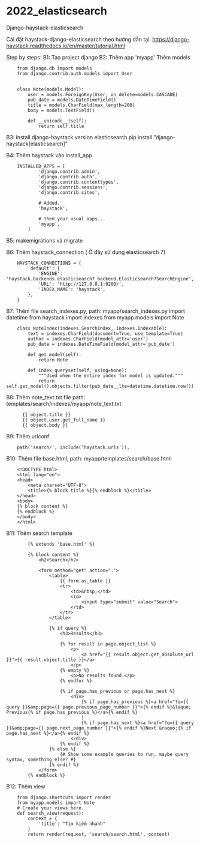 # 2022_elasticsearch
Django-haystack-elasticsearch

Cài đặt haystack-django-elasticsearch theo hướng dẫn tại: https://django-haystack.readthedocs.io/en/master/tutorial.html

Step by steps:
B1: Tạo project django 
B2: Thêm app 'myapp'
    Thêm models
    
        from django.db import models
        from django.contrib.auth.models import User


        class Note(models.Model):
            user = models.ForeignKey(User, on_delete=models.CASCADE)
            pub_date = models.DateTimeField()
            title = models.CharField(max_length=200)
            body = models.TextField()

            def __unicode__(self):
                return self.title

B3: install django-haystack version elasticsearch
    pip install "django-haystack[elasticsearch]"

B4: Thêm haystack vào install_app

        INSTALLED_APPS = [
                'django.contrib.admin',
                'django.contrib.auth',
                'django.contrib.contenttypes',
                'django.contrib.sessions',
                'django.contrib.sites',

                # Added.
                'haystack',

                # Then your usual apps...
                'myapp',
            ]
B5: makemigrations và migrate

B6: Thêm haystack_connection ( Ở đây sử dụng elasticsearch 7)

        HAYSTACK_CONNECTIONS = {
            'default': {
                'ENGINE': 'haystack.backends.elasticsearch7_backend.Elasticsearch7SearchEngine',
                'URL': 'http://127.0.0.1:9200/',
                'INDEX_NAME': 'haystack',
            },
        }
        
B7: Thêm file search_indexes.py, path: myapp/search_indexes.py
        import datetime
        from haystack import indexes
        from myapp.models import Note


        class NoteIndex(indexes.SearchIndex, indexes.Indexable):
            text = indexes.CharField(document=True, use_template=True)
            author = indexes.CharField(model_attr='user')
            pub_date = indexes.DateTimeField(model_attr='pub_date')

            def get_model(self):
                return Note

            def index_queryset(self, using=None):
                """Used when the entire index for model is updated."""
                return self.get_model().objects.filter(pub_date__lte=datetime.datetime.now())
  
B8: Thêm note_text.txt file path: templates/search/indexes/myapp/note_text.txt

          {{ object.title }}
          {{ object.user.get_full_name }}
          {{ object.body }}
          
B9: Thêm urlconf

        path('search/', include('haystack.urls')),

B10: Thêm file base.html, path: myapp/templates/search/base.html
        
        <!DOCTYPE html>
        <html lang="en">
        <head>
            <meta charset="UTF-8">
            <title>{% block title %}{% endblock %}</title>
        </head>
        <body>
        {% block content %}
        {% endblock %}
        </body>
        </html>
        
B11: Thêm search template

            {% extends 'base.html' %}

            {% block content %}
                <h2>Search</h2>

                <form method="get" action=".">
                    <table>
                        {{ form.as_table }}
                        <tr>
                            <td>&nbsp;</td>
                            <td>
                                <input type="submit" value="Search">
                            </td>
                        </tr>
                    </table>

                    {% if query %}
                        <h3>Results</h3>

                        {% for result in page.object_list %}
                            <p>
                                <a href="{{ result.object.get_absolute_url }}">{{ result.object.title }}</a>
                            </p>
                        {% empty %}
                            <p>No results found.</p>
                        {% endfor %}

                        {% if page.has_previous or page.has_next %}
                            <div>
                                {% if page.has_previous %}<a href="?q={{ query }}&amp;page={{ page.previous_page_number }}">{% endif %}&laquo; Previous{% if page.has_previous %}</a>{% endif %}
                                |
                                {% if page.has_next %}<a href="?q={{ query }}&amp;page={{ page.next_page_number }}">{% endif %}Next &raquo;{% if page.has_next %}</a>{% endif %}
                            </div>
                        {% endif %}
                    {% else %}
                        {# Show some example queries to run, maybe query syntax, something else? #}
                    {% endif %}
                </form>
            {% endblock %}

B12: Thêm view

        from django.shortcuts import render
        from myapp.models import Note
        # Create your views here.
        def search_view(request):
            context = {
                'title': "Tìm kiếm nhanh"
            }
            return render(request, 'search/search.html', context)

